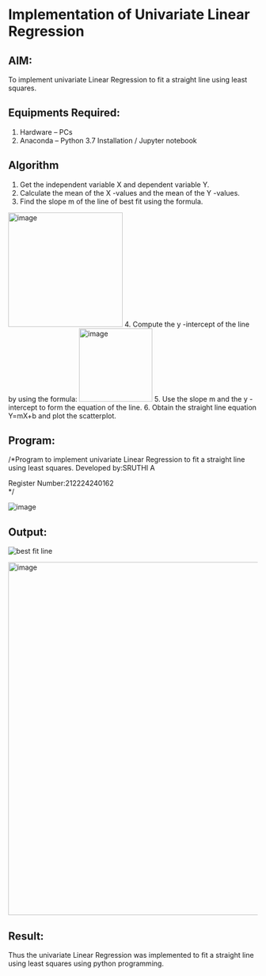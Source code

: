# Implementation of Univariate Linear Regression
## AIM:
To implement univariate Linear Regression to fit a straight line using least squares.

## Equipments Required:
1. Hardware – PCs
2. Anaconda – Python 3.7 Installation / Jupyter notebook

## Algorithm
1. Get the independent variable X and dependent variable Y.
2. Calculate the mean of the X -values and the mean of the Y -values.
3. Find the slope m of the line of best fit using the formula. 
<img width="231" alt="image" src="https://user-images.githubusercontent.com/93026020/192078527-b3b5ee3e-992f-46c4-865b-3b7ce4ac54ad.png">
4. Compute the y -intercept of the line by using the formula:
<img width="148" alt="image" src="https://user-images.githubusercontent.com/93026020/192078545-79d70b90-7e9d-4b85-9f8b-9d7548a4c5a4.png">
5. Use the slope m and the y -intercept to form the equation of the line.
6. Obtain the straight line equation Y=mX+b and plot the scatterplot.

## Program:

/*Program to implement univariate Linear Regression to fit a straight line using least squares.
Developed by:SRUTHI A

Register Number:212224240162  
*/

![image](https://github.com/user-attachments/assets/7106bfc7-af2c-407d-acf0-03c84ba744e2)




## Output:
![best fit line](sam.png)

<img width="713" alt="image" src="https://github.com/user-attachments/assets/4e660a7b-5938-4f0a-9e0e-e4d9ede27c63" />




## Result:
Thus the univariate Linear Regression was implemented to fit a straight line using least squares using python programming.
